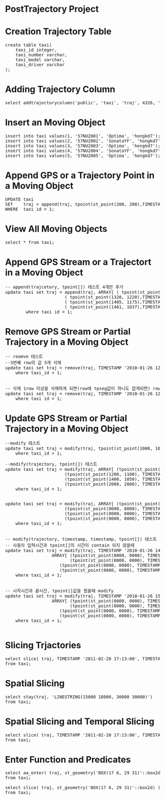 PostTrajectory Project
==============


# Creation Trajectory Table

<pre>
create table taxi(
	taxi_id integer,
	taxi_number varchar,
	taxi_model varchar,
	taxi_driver varchar
);
</pre>

# Adding Trajectory Column

<pre>
select addtrajectorycolumn('public', 'taxi', 'traj', 4326, 'MOVINGPOINT', 2, 10);
</pre>

# Insert an Moving Object

<pre>
insert into taxi values(1, '57NU2001', 'Optima', 'hongkd7');
insert into taxi values(2, '57NU2002', 'SonataYF', 'hongkd7');
insert into taxi values(3, '57NU2003', 'Optima', 'hongkd7');
insert into taxi values(4, '57NU2004', 'SonataYF', 'hongkd7');
insert into taxi values(5, '57NU2005', 'Optima', 'hongkd7');
</pre>

# Append GPS or a Trajectory Point in a Moving Object
<pre>
UPDATE taxi 
SET    traj = append(traj, tpoint(st_point(200, 200),TIMESTAMP '2010-01-25 12:05:30+09')) 
WHERE  taxi_id = 1;
</pre>


# View All Moving Objects
<pre>
select * from taxi;
</pre>

# Append GPS Stream or a Trajectort in a Moving Object
<pre>
-- append(trajcetory, tpoint[]) 테스트 4개만 추가
update taxi set traj = append(traj, ARRAY[ ( tpoint(st_point(1510, 1210),TIMESTAMP '2010-01-26 15:21:40+09') ), 
					   ( tpoint(st_point(1320, 1220),TIMESTAMP '2010-01-26 15:25:40+09') ), 
					   ( tpoint(st_point(1405, 1175),TIMESTAMP '2010-01-26 15:29:40+09') ), 
					   ( tpoint(st_point(1461, 1037),TIMESTAMP '2010-01-26 15:36:40+09') ) ]::tpoint[] )  
		where taxi_id = 1;
</pre>

# Remove GPS Stream or Partial Trajectory in a Moving Object
<pre>
-- reomve 테스트 
--3번째 row의 값 5개 삭제
update taxi set traj = remove(traj, TIMESTAMP '2010-01-26 12:33:40+09', TIMESTAMP '2010-01-26 12:37:40+09')
	where taxi_id = 1;


-- 삭제 1row 이상을 삭제하게 되면(row에 tpseg값이 하나도 없게되면) row를 삭제해주는 실험
update taxi set traj = remove(traj, TIMESTAMP '2010-01-26 12:18:40+09', TIMESTAMP '2010-01-26 12:45:40+09')
	where taxi_id = 1;
</pre>


# Update GPS Stream or Partial Trajectory in a Moving Object
<pre>
--modify 테스트
update taxi set traj = modify(traj, tpoint(st_point(1000, 1000), TIMESTAMP '2010-01-26 15:40:40+9'))
	where taxi_id = 1;

--modify(trajectory, tpoint[]) 테스트
update taxi set traj = modify(traj, ARRAY[ (tpoint(st_point(1000, 1000), TIMESTAMP '2010-01-26 15:40:40+9') ),
					   (tpoint(st_point(1200, 1100), TIMESTAMP '2010-01-26 15:46:40+9') ),
					   (tpoint(st_point(1400, 1050), TIMESTAMP '2010-01-26 15:49:40+9') ),
					   (tpoint(st_point(2000, 2000), TIMESTAMP '2010-01-26 15:57:40+9') ) ]::tpoint[] )
	where taxi_id = 1;


update taxi set traj = modify(traj, ARRAY[ (tpoint(st_point(0000, 0000), TIMESTAMP '2010-01-26 15:40:40+9') ),
					   (tpoint(st_point(0000, 0000), TIMESTAMP '2010-01-26 15:46:40+9') ),
					   (tpoint(st_point(0000, 0000), TIMESTAMP '2010-01-26 15:49:40+9') ),
					   (tpoint(st_point(0000, 0000), TIMESTAMP '2010-01-26 15:57:40+9') ) ]::tpoint[] )
	where taxi_id = 1;


-- modify(trajectory, timestamp, timestamp, tpoint[]) 테스트
-- 사용자 입력시간과 tpoint[]의 시간이 contain 되지 않을때
update taxi set traj = modify(traj, TIMESTAMP '2010-01-26 14:00:40+9', TIMESTAMP '2010-01-26 14:03:40+9',
			      ARRAY[ (tpoint(st_point(0000, 0000), TIMESTAMP '2010-01-26 15:00:40+9') ),
			             (tpoint(st_point(0000, 0000), TIMESTAMP '2010-01-26 15:01:40+9') ),
				     (tpoint(st_point(0000, 0000), TIMESTAMP '2010-01-26 15:02:40+9') ),
				     (tpoint(st_point(0000, 0000), TIMESTAMP '2010-01-26 15:03:40+9') ) ]::tpoint[] )
	where taxi_id = 1;


-- 시작시간과 끝시간, tpoint[]값을 줬을때 modify
update taxi set traj = modify(traj, TIMESTAMP '2010-01-26 15:00:40+9', TIMESTAMP '2010-01-26 15:03:40+9',
			      ARRAY[ (tpoint(st_point(0000, 0000), TIMESTAMP '2010-01-26 15:00:40+9') ),
			             (tpoint(st_point(0000, 0000), TIMESTAMP '2010-01-26 15:01:40+9') ),
				     (tpoint(st_point(0000, 0000), TIMESTAMP '2010-01-26 15:02:40+9') ),
				     (tpoint(st_point(0000, 0000), TIMESTAMP '2010-01-26 15:03:40+9') ) ]::tpoint[] )
	where taxi_id = 1;

</pre>


# Slicing Trjactories
<pre>
select slice( traj, TIMESTAMP '2011-02-20 17:13:00', TIMESTAMP '2011-02-20 17:26:00')
from taxi;
</pre>

# Spatial Slicing 
<pre>
select stay(traj, 'LINESTRING(15000 18000, 30000 30000)') 
from taxi;
</pre>

# Spatial Slicing and Temporal Slicing
<pre>
select slice( traj, TIMESTAMP '2011-02-20 17:13:00', TIMESTAMP '2011-02-20 17:26:00'), stay(traj, 'LINESTRING(15000 18000, 30000 30000)')
from taxi;
</pre>

# Enter Function and Predicates
<pre>
select aa_enter( traj, st_geometry('BOX(17 6, 29 31)'::box2d) 
from taxi;

select slice( traj, st_geometry('BOX(17 6, 29 31)'::box2d) ),  aa_enter( traj, st_geometry('BOX(17 6, 29 31)'::box2d) )
from taxi;

</pre>


